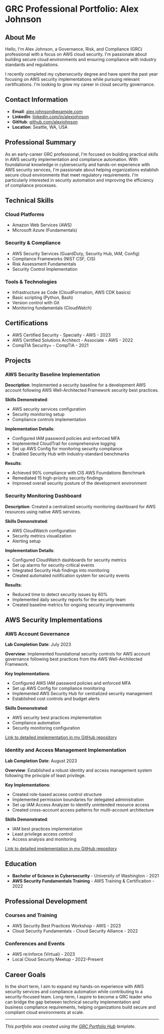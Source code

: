 # GRC Professional Portfolio: Alex Johnson

## About Me

Hello, I'm Alex Johnson, a Governance, Risk, and Compliance (GRC) professional with a focus on AWS cloud security. I'm passionate about building secure cloud environments and ensuring compliance with industry standards and regulations.

I recently completed my cybersecurity degree and have spent the past year focusing on AWS security implementations while pursuing relevant certifications. I'm looking to grow my career in cloud security governance.

## Contact Information

- **Email**: alex.johnson@example.com
- **LinkedIn**: [linkedin.com/in/alexjohnson](https://linkedin.com/in/alexjohnson)
- **GitHub**: [github.com/alexjohnson](https://github.com/alexjohnson)
- **Location**: Seattle, WA, USA

## Professional Summary

As an early-career GRC professional, I'm focused on building practical skills in AWS security implementation and compliance automation. With foundational knowledge in cybersecurity and hands-on experience with AWS security services, I'm passionate about helping organizations establish secure cloud environments that meet regulatory requirements. I'm particularly interested in security automation and improving the efficiency of compliance processes.

## Technical Skills

### Cloud Platforms
- Amazon Web Services (AWS)
- Microsoft Azure (Fundamentals)

### Security & Compliance
- AWS Security Services (GuardDuty, Security Hub, IAM, Config)
- Compliance Frameworks (NIST CSF, CIS)
- Risk Assessment Fundamentals
- Security Control Implementation

### Tools & Technologies
- Infrastructure as Code (CloudFormation, AWS CDK basics)
- Basic scripting (Python, Bash)
- Version control with Git
- Monitoring fundamentals (CloudWatch)

## Certifications

- AWS Certified Security - Specialty - AWS - 2023
- AWS Certified Solutions Architect - Associate - AWS - 2022
- CompTIA Security+ - CompTIA - 2021

## Projects

### AWS Security Baseline Implementation

**Description**: Implemented a security baseline for a development AWS account following AWS Well-Architected Framework security best practices.

**Skills Demonstrated**:
- AWS security services configuration
- Security monitoring setup
- Compliance controls implementation

**Implementation Details**:
- Configured IAM password policies and enforced MFA
- Implemented CloudTrail for comprehensive logging
- Set up AWS Config for monitoring security compliance
- Enabled Security Hub with industry-standard benchmarks

**Results**:
- Achieved 90% compliance with CIS AWS Foundations Benchmark
- Remediated 15 high-priority security findings
- Improved overall security posture of the development environment

### Security Monitoring Dashboard

**Description**: Created a centralized security monitoring dashboard for AWS resources using native AWS services.

**Skills Demonstrated**:
- AWS CloudWatch configuration
- Security metrics visualization
- Alerting setup

**Implementation Details**:
- Configured CloudWatch dashboards for security metrics
- Set up alarms for security-critical events
- Integrated Security Hub findings into monitoring
- Created automated notification system for security events

**Results**:
- Reduced time to detect security issues by 60%
- Implemented daily security reports for the security team
- Created baseline metrics for ongoing security improvements

## AWS Security Implementations

### AWS Account Governance

**Lab Completion Date**: July 2023

**Overview**: Implemented foundational security controls for AWS account governance following best practices from the AWS Well-Architected Framework.

**Key Implementations**:
- Configured AWS IAM password policies and enforced MFA
- Set up AWS Config for compliance monitoring
- Implemented AWS Security Hub for centralized security management
- Established cost controls and budget alerts

**Skills Demonstrated**:
- AWS security best practices implementation
- Compliance automation
- Security monitoring configuration

[Link to detailed implementation in my GitHub repository](https://github.com/alexjohnson/aws-account-governance)

### Identity and Access Management Implementation

**Lab Completion Date**: August 2023

**Overview**: Established a robust identity and access management system following the principle of least privilege.

**Key Implementations**:
- Created role-based access control structure
- Implemented permission boundaries for delegated administration
- Set up IAM Access Analyzer to identify unintended resource access
- Created cross-account access patterns for multi-account architecture

**Skills Demonstrated**:
- IAM best practices implementation
- Least privilege access control
- Access analysis and monitoring

[Link to detailed implementation in my GitHub repository](https://github.com/alexjohnson/aws-iam-implementation)

## Education

- **Bachelor of Science in Cybersecurity** - University of Washington - 2021
- **AWS Security Fundamentals Training** - AWS Training & Certification - 2022

## Professional Development

### Courses and Training
- AWS Security Best Practices Workshop - AWS - 2023
- Cloud Security Fundamentals - Cloud Security Alliance - 2022

### Conferences and Events
- AWS re:Inforce (Virtual) - 2023
- Local Cloud Security Meetup - 2022-Present

## Career Goals

In the short term, I aim to expand my hands-on experience with AWS security services and compliance automation while contributing to a security-focused team. Long-term, I aspire to become a GRC leader who can bridge the gap between technical security implementation and business compliance requirements, helping organizations build secure and compliant cloud environments at scale.

---

*This portfolio was created using the [GRC Portfolio Hub](https://github.com/alexjohnson/GRC_Portfolio) template.* 